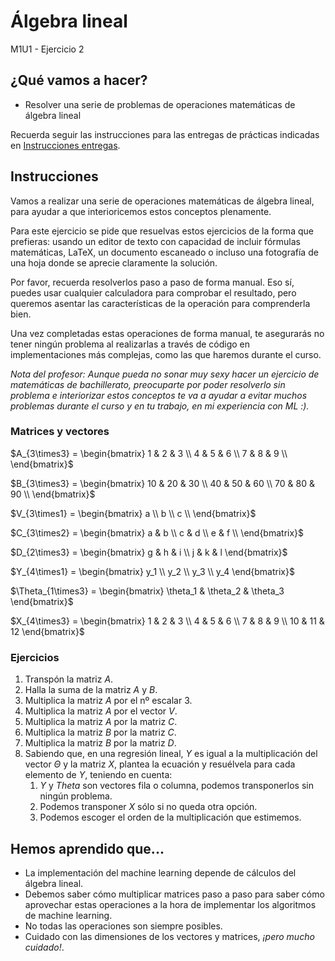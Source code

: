 # Álgebra lineal
M1U1 - Ejercicio 2

## ¿Qué vamos a hacer?
- Resolver una serie de problemas de operaciones matemáticas de álgebra lineal

Recuerda seguir las instrucciones para las entregas de prácticas indicadas en [Instrucciones entregas](https://github.com/Tokio-School/Machine-Learning/blob/main/Instrucciones%20entregas.md).

## Instrucciones

Vamos a realizar una serie de operaciones matemáticas de álgebra lineal, para ayudar a que interioricemos estos conceptos plenamente.

Para este ejercicio se pide que resuelvas estos ejercicios de la forma que prefieras: usando un editor de texto con capacidad de incluir fórmulas matemáticas, LaTeX, un documento escaneado o incluso una fotografía de una hoja donde se aprecie claramente la solución.

Por favor, recuerda resolverlos paso a paso de forma manual. Eso sí, puedes usar cualquier calculadora para comprobar el resultado, pero queremos asentar las características de la operación para comprenderla bien.

Una vez completadas estas operaciones de forma manual, te asegurarás no tener ningún problema al realizarlas a través de código en implementaciones más complejas, como las que haremos durante el curso.

*Nota del profesor: Aunque pueda no sonar muy sexy hacer un ejercicio de matemáticas de bachillerato, preocuparte por poder resolverlo sin problema e interiorizar estos conceptos te va a ayudar a evitar muchos problemas durante el curso y en tu trabajo, en mi experiencia con ML :).*

### Matrices y vectores

$A_{3\times3} = \begin{bmatrix}
1 & 2 & 3 \\
4 & 5 & 6 \\
7 & 8 & 9 \\
\end{bmatrix}$

$B_{3\times3} = \begin{bmatrix}
10 & 20 & 30 \\
40 & 50 & 60 \\
70 & 80 & 90 \\
\end{bmatrix}$

$V_{3\times1} = \begin{bmatrix}
a \\
b \\
c \\
\end{bmatrix}$

$C_{3\times2} = \begin{bmatrix}
a & b \\
c & d \\
e & f \\
\end{bmatrix}$

$D_{2\times3} = \begin{bmatrix}
g & h & i \\
j & k & l
\end{bmatrix}$

$Y_{4\times1} = \begin{bmatrix}
y_1 \\
y_2 \\
y_3 \\
y_4
\end{bmatrix}$

$\Theta_{1\times3} = \begin{bmatrix}
\theta_1 & \theta_2 & \theta_3
\end{bmatrix}$

$X_{4\times3} = \begin{bmatrix}
1 & 2 & 3 \\
4 & 5 & 6 \\
7 & 8 & 9 \\
10 & 11 & 12
\end{bmatrix}$

### Ejercicios

1. Transpón la matriz *A*.
1. Halla la suma de la matriz *A* y *B*.
1. Multiplica la matriz *A* por el nº escalar 3.
1. Multiplica la matriz *A* por el vector *V*.
1. Multiplica la matriz *A* por la matriz *C*.
1. Multiplica la matriz *B* por la matriz *C*.
1. Multiplica la matriz *B* por la matriz *D*.
1. Sabiendo que, en una regresión lineal, *Y* es igual a la multiplicación del vector *Θ* y la matriz *X*, plantea la ecuación y resuélvela para cada elemento de *Y*, teniendo en cuenta:
    1. *Y* y *Theta* son vectores fila o columna, podemos transponerlos sin ningún problema.
    1. Podemos transponer *X* sólo si no queda otra opción.
    1. Podemos escoger el orden de la multiplicación que estimemos.

## Hemos aprendido que...

- La implementación del machine learning depende de cálculos del álgebra lineal.
- Debemos saber cómo multiplicar matrices paso a paso para saber cómo aprovechar estas operaciones a la hora de implementar los algoritmos de machine learning.
- No todas las operaciones son siempre posibles.
- Cuidado con las dimensiones de los vectores y matrices, *¡pero mucho cuidado!*.
